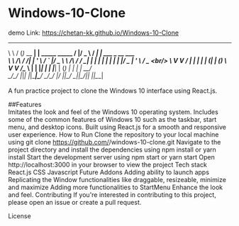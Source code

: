 # Windows-10-Clone

demo Link: https://chetan-kk.github.io/Windows-10-Clone
<br/>
 __        ___           _                     _  ___      ____ _                  
 \ \      / (_)_ __   __| | _____      _____   / |/ _ \     / ___| | ___  _ __   ___ <br/>
  \ \ /\ / /| | '_ \ / _` |/ _ \ \ /\ / / __|  | | | | |   | |   | |/ _ \| '_ \ / _ \<br/>
   \ V  V / | | | | | (_| | (_) \ V  V /\__ \  | | |_| |   | |___| | (_) | | | |  __/<br/>
    \_/\_/  |_|_| |_|\____|\___/ \_/\_/ |___/  |_|\___/     \____|_|\___/|_| |_|\___|<br/>
<br/>
A fun practice project to clone the Windows 10 interface using React.js.

##Features
<br/>
Imitates the look and feel of the Windows 10 operating system.
Includes some of the common features of Windows 10 such as the taskbar, start menu, and desktop icons.
Built using React.js for a smooth and responsive user experience.
How to Run
Clone the repository to your local machine using git clone https://github.com/<your-username>/windows-10-clone.git
Navigate to the project directory and install the dependencies using npm install or yarn install
Start the development server using npm start or yarn start
Open http://localhost:3000 in your browser to view the project
Tech stack
React.js
CSS
Javascript
Future Addons
Adding ability to launch apps
Replicating the Window functionalities like draggable, resizeable, minimize and maximize
Adding more functionalities to StartMenu
Enhance the look and feel.
Contributing
If you're interested in contributing to this project, please open an issue or create a pull request.

License
